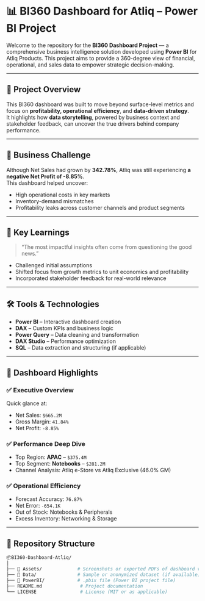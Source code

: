 # 📊 BI360 Dashboard for Atliq – Power BI Project

Welcome to the repository for the **BI360 Dashboard Project** — a comprehensive business intelligence solution developed using **Power BI** for Atliq Products. This project aims to provide a 360-degree view of financial, operational, and sales data to empower strategic decision-making.

---

## 🚀 Project Overview

This BI360 dashboard was built to move beyond surface-level metrics and focus on **profitability, operational efficiency**, and **data-driven strategy**.  
It highlights how **data storytelling**, powered by business context and stakeholder feedback, can uncover the true drivers behind company performance.

---

## 🎯 Business Challenge

Although Net Sales had grown by **342.78%**, Atliq was still experiencing **a negative Net Profit of -8.85%**.  
This dashboard helped uncover:
- High operational costs in key markets
- Inventory-demand mismatches
- Profitability leaks across customer channels and product segments

---

## 🧠 Key Learnings

> “The most impactful insights often come from questioning the good news.”

- Challenged initial assumptions
- Shifted focus from growth metrics to unit economics and profitability
- Incorporated stakeholder feedback for real-world relevance

---

## 🛠️ Tools & Technologies

- **Power BI** – Interactive dashboard creation
- **DAX** – Custom KPIs and business logic
- **Power Query** – Data cleaning and transformation
- **DAX Studio** – Performance optimization
- **SQL** – Data extraction and structuring (if applicable)

---

## 📌 Dashboard Highlights

### ✅ Executive Overview
Quick glance at:
- Net Sales: `$665.2M`
- Gross Margin: `41.84%`
- Net Profit: `-8.85%`

### ✅ Performance Deep Dive
- Top Region: **APAC** – `$375.4M`
- Top Segment: **Notebooks** – `$281.2M`
- Channel Analysis: Atliq e-Store vs Atliq Exclusive (46.0% GM)

### ✅ Operational Efficiency
- Forecast Accuracy: `76.87%`
- Net Error: `-654.1K`
- Out of Stock: Notebooks & Peripherals
- Excess Inventory: Networking & Storage

---

## 📁 Repository Structure

```bash
📦BI360-Dashboard-Atliq/
│
├── 📂 Assets/             # Screenshots or exported PDFs of dashboard views
├── 📂 Data/               # Sample or anonymized dataset (if available)
├── 📂 PowerBI/            # .pbix file (Power BI project file)
├── README.md              # Project documentation
└── LICENSE                # License (MIT or as applicable)
